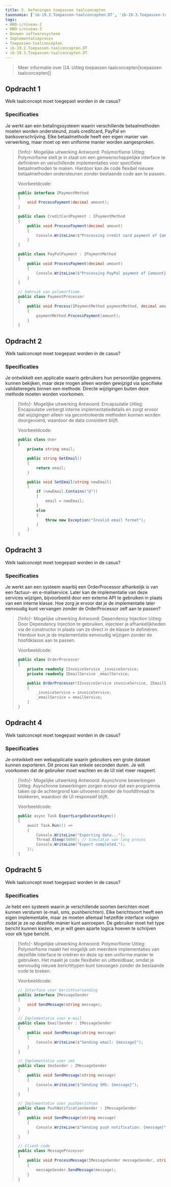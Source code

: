 ```yaml
---
title: 5. Oefeningen toepassen taalconcepten
taxonomie: ['ib-19.2.Toepassen-taalconcepten.DT', 'ib-19.3.Toepassen-taalconcepten.DT']
tags:
- HBO-i/niveau-2
- HBO-i/niveau-3
- Bouwen softwaresysteem
- Implementatieproces
- Toepassen-taalconcepten
- ib-19.2.Toepassen-taalconcepten.DT
- ib-19.3.Toepassen-taalconcepten.DT
---
```


> Meer informatie over [[4. Uitleg toepassen taalconcepten|toepassen taalconcepten]]

## Opdracht 1
Welk taalconcept moet toegepast worden in de casus?

### Specificaties
Je werkt aan een betalingssysteem waarin verschillende betaalmethoden moeten worden ondersteund, zoals creditcard, PayPal en bankoverschrijving. Elke betaalmethode heeft een eigen manier van verwerking, maar moet op een uniforme manier worden aangesproken.

> [!info]- Mogelijke uitwerking
> Antwoord: Polymorfisme
> Uitleg: Polymorfisme stelt je in staat om een gemeenschappelijke interface te definiëren en verschillende implementaties voor specifieke betaalmethoden te maken. Hierdoor kan de code flexibel nieuwe betaalmethoden ondersteunen zonder bestaande code aan te passen.
>
> Voorbeeldcode:
> ``` csharp
> public interface IPaymentMethod 
> {
>     void ProcessPayment(decimal amount);
> }
> 
> public class CreditCardPayment : IPaymentMethod 
> {
>     public void ProcessPayment(decimal amount) 
>     {
>         Console.WriteLine($"Processing credit card payment of {amount}");
>     }
> }
> 
> public class PayPalPayment : IPaymentMethod 
> {
>     public void ProcessPayment(decimal amount) 
>     {
>         Console.WriteLine($"Processing PayPal payment of {amount}");
>     }
> }
> 
> // Gebruik van polymorfisme
> public class PaymentProcessor
> {
>     public void Process(IPaymentMethod paymentMethod, decimal amount)
>     {
>         paymentMethod.ProcessPayment(amount);
>     }
> }
> ```

## Opdracht 2
Welk taalconcept moet toegepast worden in de casus?

### Specificaties
Je ontwikkelt een applicatie waarin gebruikers hun persoonlijke gegevens kunnen bekijken, maar deze mogen alleen worden gewijzigd via specifieke validatieregels binnen een methode. Directe wijzigingen buiten deze methode moeten worden voorkomen.

> [!info]- Mogelijke uitwerking
> Antwoord: Encapsulatie
> Uitleg: Encapsulatie verbergt interne implementatiedetails en zorgt ervoor dat wijzigingen alleen via gecontroleerde methoden kunnen worden doorgevoerd, waardoor de data consistent blijft.
>
> Voorbeeldcode:
> ``` csharp
> public class User 
> {
>     private string email;
> 
>     public string GetEmail() 
>     {
>         return email;
>     }
> 
>     public void SetEmail(string newEmail) 
>     {
>         if (newEmail.Contains("@")) 
>         {
>             email = newEmail;
>         }
>         else 
>         {
>             throw new Exception("Invalid email format");
>         }
>     }
> }

## Opdracht 3
Welk taalconcept moet toegepast worden in de casus?

### Specificaties
Je werkt aan een systeem waarbij een OrderProcessor afhankelijk is van een factuur- en e-mailservice. Later kan de implementatie van deze services wijzigen, bijvoorbeeld door een externe API te gebruiken in plaats van een interne klasse. Hoe zorg je ervoor dat je de implementatie later eenvoudig kunt vervangen zonder de OrderProcessor zelf aan te passen?

> [!info]- Mogelijke uitwerking
> Antwoord: Dependency Injection
> Uitleg: Door Dependency Injection te gebruiken, injecteer je afhankelijkheden via de constructor in plaats van ze direct in de klasse te definiëren. Hierdoor kun je de implementatie eenvoudig wijzigen zonder de hoofdklasse aan te passen.
>
> Voorbeeldcode:
> ``` csharp
> public class OrderProcessor
> {
>     private readonly IInvoiceService _invoiceService;
>     private readonly IEmailService _emailService;
> 
>     public OrderProcessor(IInvoiceService invoiceService, IEmailService emailService)
>     {
>         _invoiceService = invoiceService;
>         _emailService = emailService;
>     }
> }

## Opdracht 4
Welk taalconcept moet toegepast worden in de casus?

### Specificaties
Je ontwikkelt een webapplicatie waarin gebruikers een grote dataset kunnen exporteren. Dit proces kan enkele seconden duren. Je wilt voorkomen dat de gebruiker moet wachten en de UI niet meer reageert.

> [!info]- Mogelijke uitwerking
> Antwoord: Asynchrone bewerkingen
> Uitleg: Asynchrone bewerkingen zorgen ervoor dat een programma taken op de achtergrond kan uitvoeren zonder de hoofdthread te blokkeren, waardoor de UI responsief blijft.
>
> Voorbeeldcode:
> ``` csharp
> public async Task ExportLargeDatasetAsync()
> {
>     await Task.Run(() =>
>     {
>         Console.WriteLine("Exporting data...");
>         Thread.Sleep(5000); // Simulatie van lang proces
>         Console.WriteLine("Export completed.");
>     });
> }

## Opdracht 5
Welk taalconcept moet toegepast worden in de casus?

### Specificaties
Je hebt een systeem waarin je verschillende soorten berichten moet kunnen versturen (e-mail, sms, pushberichten). Elke berichtsoort heeft een eigen implementatie, maar ze moeten allemaal hetzelfde interface volgen zodat je ze op dezelfde manier kunt aanroepen. De gebruiker moet het type bericht kunnen kiezen, en je wilt geen aparte logica hoeven te schrijven voor elk type bericht.

> [!info]- Mogelijke uitwerking
> Antwoord: Polymorfisme
> Uitleg: Polymorfisme maakt het mogelijk om meerdere implementaties van dezelfde interface te creëren en deze op een uniforme manier te gebruiken. Het maakt je code flexibeler en uitbreidbaar, omdat je eenvoudig nieuwe berichttypen kunt toevoegen zonder de bestaande code te breken.
>
> Voorbeeldcode:
> ``` csharp
> // Interface voor berichtverzending
> public interface IMessageSender
> {
>     void SendMessage(string message);
> }
> 
> // Implementatie voor e-mail
> public class EmailSender : IMessageSender
> {
>     public void SendMessage(string message)
>     {
>         Console.WriteLine($"Sending email: {message}");
>     }
> }
> 
> // Implementatie voor sms
> public class SmsSender : IMessageSender
> {
>     public void SendMessage(string message)
>     {
>         Console.WriteLine($"Sending SMS: {message}");
>     }
> }
> 
> // Implementatie voor pushberichten
> public class PushNotificationSender : IMessageSender
> {
>     public void SendMessage(string message)
>     {
>         Console.WriteLine($"Sending push notification: {message}");
>     }
> }
> 
> // Client code
> public class MessageProcessor
> {
>     public void ProcessMessage(IMessageSender messageSender, string message)
>     {
>         messageSender.SendMessage(message);
>     }
> }